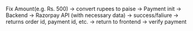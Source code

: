 Fix Amount(e.g. Rs. 500)  ->  convert rupees to paise  ->  Payment init  ->  Backend  ->  Razorpay API (with necessary data) ->  success/faliure  ->  returns order id, payment id, etc.  ->  return to frontend -> verify payment
